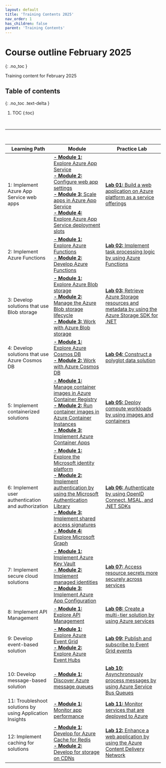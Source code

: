 ```yaml
---
layout: default
title: 'Training Contents 2025'
nav_order: 1
has_children: false
parent: 'Training Contents'
---
```



# Course outline February 2025
{: .no_toc }



Training content for February 2025 

## Table of contents
{: .no_toc .text-delta }

1. TOC
{:toc}

<br/>

---

<br/>

| Learning Path | Module | Practice Lab |
| --- | --- | --- |
| 1: Implement Azure App Service web apps  | [**- Module 1:** Explore Azure App Service](https://learn.microsoft.com/en-us/training/modules/introduction-to-azure-app-service/) <br> [**- Module 2:** Configure web app settings](https://learn.microsoft.com/en-us/training/modules/configure-web-app-settings/) <br> [**- Module 3:** Scale apps in Azure App Service](https://learn.microsoft.com/en-us/training/modules/scale-apps-app-service/) <br> [**- Module 4:** Explore Azure App Service deployment slots](https://learn.microsoft.com/en-us/training/modules/understand-app-service-deployment-slots/) | [**Lab 01:** Build a web application on Azure platform as a service offerings](https://microsoftlearning.github.io/AZ-204-DevelopingSolutionsforMicrosoftAzure/) |
| 2: Implement Azure Functions | [**- Module 1:** Explore Azure Functions](https://learn.microsoft.com/en-us/training/modules/explore-azure-functions/) <br> [**- Module 2:** Develop Azure Functions](https://learn.microsoft.com/en-us/training/modules/develop-azure-functions/) | [**Lab 02:** Implement task processing logic by using Azure Functions](https://microsoftlearning.github.io/AZ-204-DevelopingSolutionsforMicrosoftAzure/Instructions/Labs/AZ-204_lab_02.html) |
| 3: Develop solutions that use Blob storage | [**- Module 1:** Explore Azure Blob storage](https://learn.microsoft.com/en-us/training/modules/explore-azure-blob-storage/) <br> [**- Module 2:** Manage the Azure Blob storage lifecycle](https://learn.microsoft.com/en-us/training/modules/manage-azure-blob-storage-lifecycle/) <br> [**- Module 3:** Work with Azure Blob storage](https://learn.microsoft.com/en-us/training/modules/work-azure-blob-storage/) | [**Lab 03:** Retrieve Azure Storage resources and metadata by using the Azure Storage SDK for .NET](https://microsoftlearning.github.io/AZ-204-DevelopingSolutionsforMicrosoftAzure/Instructions/Labs/AZ-204_lab_03.html) |
| 4: Develop solutions that use Azure Cosmos DB | [**- Module 1:** Explore Azure Cosmos DB](https://learn.microsoft.com/en-us/training/modules/explore-azure-cosmos-db/) <br> [**- Module 2:** Work with Azure Cosmos DB](https://learn.microsoft.com/en-us/training/modules/work-with-cosmos-db/) | [**Lab 04:** Construct a polyglot data solution](https://microsoftlearning.github.io/AZ-204-DevelopingSolutionsforMicrosoftAzure/Instructions/Labs/AZ-204_lab_04.html) |
| 5: Implement containerized solutions | [**- Module 1:** Manage container images in Azure Container Registry](https://learn.microsoft.com/en-us/training/modules/publish-container-image-to-azure-container-registry/) <br> [**- Module 2:** Run container images in Azure Container Instances](https://learn.microsoft.com/en-us/training/modules/create-run-container-images-azure-container-instances/) <br> [**- Module 3:** Implement Azure Container Apps](https://learn.microsoft.com/en-us/training/modules/implement-azure-container-apps/)  | [**Lab 05:** Deploy compute workloads by using images and containers](https://microsoftlearning.github.io/AZ-204-DevelopingSolutionsforMicrosoftAzure/Instructions/Labs/AZ-204_lab_05.html) |
| 6: Implement user authentication and authorization | [**- Module 1:** Explore the Microsoft identity platform](https://learn.microsoft.com/en-us/training/modules/explore-microsoft-identity-platform/) <br> [**- Module 2:** Implement authentication by using the Microsoft Authentication Library](https://learn.microsoft.com/en-us/training/modules/implement-authentication-by-using-microsoft-authentication-library/) <br> [**- Module 3:** Implement shared access signatures](https://learn.microsoft.com/en-us/training/modules/implement-shared-access-signatures/) <br> [**- Module 4:** Explore Microsoft Graph](https://learn.microsoft.com/en-us/training/modules/microsoft-graph/) | [**Lab 06:** Authenticate by using OpenID Connect, MSAL, and .NET SDKs](https://microsoftlearning.github.io/AZ-204-DevelopingSolutionsforMicrosoftAzure/Instructions/Labs/AZ-204_lab_06.html) |
| 7: Implement secure cloud solutions | [**- Module 1:** Implement Azure Key Vault](https://learn.microsoft.com/en-us/training/modules/implement-azure-key-vault/) <br> [**- Module 2:** Implement managed identities](https://learn.microsoft.com/en-us/training/modules/implement-managed-identities/) <br> [**- Module 3:** Implement Azure App Configuration](https://learn.microsoft.com/en-us/training/modules/implement-azure-app-configuration/) | [**Lab 07:** Access resource secrets more securely across services](https://microsoftlearning.github.io/AZ-204-DevelopingSolutionsforMicrosoftAzure/Instructions/Labs/AZ-204_lab_07.html) |
| 8: Implement API Management | [**- Module 1:** Explore API Management](https://learn.microsoft.com/en-us/training/modules/explore-api-management/) | [**Lab 08:** Create a multi-tier solution by using Azure services](https://microsoftlearning.github.io/AZ-204-DevelopingSolutionsforMicrosoftAzure/Instructions/Labs/AZ-204_lab_08.html) |
| 9: Develop event-based solution | [**- Module 1:** Explore Azure Event Grid](https://learn.microsoft.com/en-us/training/modules/azure-event-grid/) <br> [**- Module 2:** Explore Azure Event Hubs](https://learn.microsoft.com/en-us/training/modules/azure-event-hubs/) | [**Lab 09:** Publish and subscribe to Event Grid events](https://microsoftlearning.github.io/AZ-204-DevelopingSolutionsforMicrosoftAzure/Instructions/Labs/AZ-204_lab_09.html) | 
| 10: Develop message-based solution | [- **Module 1:** Discover Azure message queues](https://learn.microsoft.com/en-us/training/modules/discover-azure-message-queue/) | [**Lab 10:** Asynchronously process messages by using Azure Service Bus Queues](https://microsoftlearning.github.io/AZ-204-DevelopingSolutionsforMicrosoftAzure/Instructions/Labs/AZ-204_lab_10.html) |
| 11: Troubleshoot solutions by using Application Insights | [**- Module 1:** Monitor app performance](https://learn.microsoft.com/en-us/training/modules/monitor-app-performance/) | [**Lab 11:** Monitor services that are deployed to Azure](https://microsoftlearning.github.io/AZ-204-DevelopingSolutionsforMicrosoftAzure/Instructions/Labs/AZ-204_lab_11.html) |
| 12: Implement caching for solutions | [**- Module 1:** Develop for Azure Cache for Redis](https://learn.microsoft.com/en-us/training/modules/develop-for-azure-cache-for-redis/) <br> [**- Module 2:** Develop for storage on CDNs](https://learn.microsoft.com/en-us/training/modules/develop-for-storage-cdns/) | [**Lab 12:** Enhance a web application by using the Azure Content Delivery Network](./https://microsoftlearning.github.io/AZ-204-DevelopingSolutionsforMicrosoftAzure/Instructions/Labs/AZ-204_lab_12.html) |

